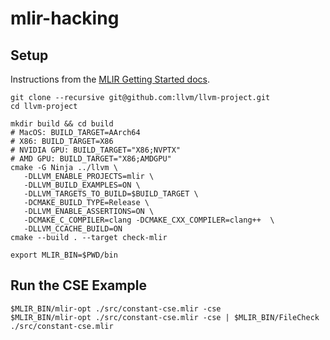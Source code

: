 # mlir-hacking

## Setup

Instructions from the
[MLIR Getting Started docs](https://mlir.llvm.org/getting_started/).

```
git clone --recursive git@github.com:llvm/llvm-project.git
cd llvm-project

mkdir build && cd build
# MacOS: BUILD_TARGET=AArch64
# X86: BUILD_TARGET=X86
# NVIDIA GPU: BUILD_TARGET="X86;NVPTX"
# AMD GPU: BUILD_TARGET="X86;AMDGPU"
cmake -G Ninja ../llvm \
   -DLLVM_ENABLE_PROJECTS=mlir \
   -DLLVM_BUILD_EXAMPLES=ON \
   -DLLVM_TARGETS_TO_BUILD=$BUILD_TARGET \
   -DCMAKE_BUILD_TYPE=Release \
   -DLLVM_ENABLE_ASSERTIONS=ON \
   -DCMAKE_C_COMPILER=clang -DCMAKE_CXX_COMPILER=clang++  \
   -DLLVM_CCACHE_BUILD=ON
cmake --build . --target check-mlir

export MLIR_BIN=$PWD/bin
```


## Run the CSE Example

```
$MLIR_BIN/mlir-opt ./src/constant-cse.mlir -cse
$MLIR_BIN/mlir-opt ./src/constant-cse.mlir -cse | $MLIR_BIN/FileCheck ./src/constant-cse.mlir
```
